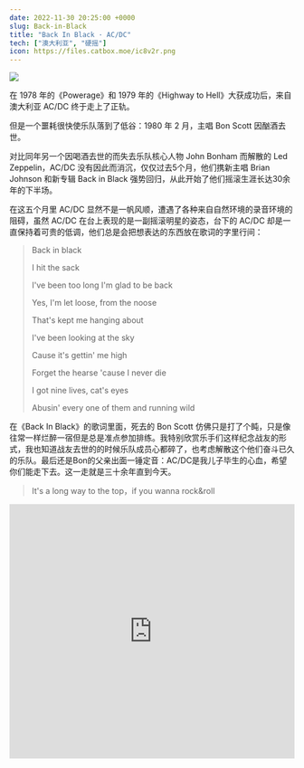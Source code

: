 ```yaml
---
date: 2022-11-30 20:25:00 +0000
slug: Back-in-Black
title: "Back In Black · AC/DC"
tech: ["澳大利亚", "硬摇"]
icon: https://files.catbox.moe/ic8v2r.png
---
```


![](https://files.catbox.moe/mk04iu.png)



在 1978 年的《Powerage》和 1979 年的《Highway to Hell》大获成功后，来自澳大利亚 AC/DC 终于走上了正轨。

但是一个噩耗很快使乐队落到了低谷：1980 年 2 月，主唱 Bon Scott 因酗酒去世。

对比同年另一个因喝酒去世的而失去乐队核心人物 John Bonham 而解散的 Led Zeppelin，AC/DC 没有因此而消沉，仅仅过去5个月，他们携新主唱 Brian Johnson 和新专辑 Back in Black 强势回归，从此开始了他们摇滚生涯长达30余年的下半场。 

在这五个月里 AC/DC 显然不是一帆风顺，遭遇了各种来自自然环境的录音环境的阻碍，虽然 AC/DC 在台上表现的是一副摇滚明星的姿态，台下的 AC/DC 却是一直保持着可贵的低调，他们总是会把想表达的东西放在歌词的字里行间：

> Back in black
>
> I hit the sack
>
> I've been too long I'm glad to be back
>
> Yes, I'm let loose, from the noose
>
> That's kept me hanging about
>
> I've been looking at the sky
>
> Cause it's gettin' me high
>
> Forget the hearse 'cause I never die
>
> I got nine lives, cat's eyes
>
> Abusin' every one of them and running wild

在《Back In Black》的歌词里面，死去的 Bon Scott 仿佛只是打了个盹，只是像往常一样烂醉一宿但是总是准点参加排练。我特别欣赏乐手们这样纪念战友的形式，我也知道战友去世的的时候乐队成员心都碎了，也考虑解散这个他们奋斗已久的乐队。最后还是Bon的父亲出面一锤定音：AC/DC是我儿子毕生的心血，希望你们能走下去。这一走就是三十余年直到今天。

> It's a long way to the top，if you wanna rock&roll

<iframe allow="autoplay *; encrypted-media *; fullscreen *; clipboard-write" frameborder="0" height="450" style="width:100%;max-width:660px;overflow:hidden;background:transparent;" sandbox="allow-forms allow-popups allow-same-origin allow-scripts allow-storage-access-by-user-activation allow-top-navigation-by-user-activation" src="https://embed.music.apple.com/gb/album/back-in-black/574050396"></iframe>